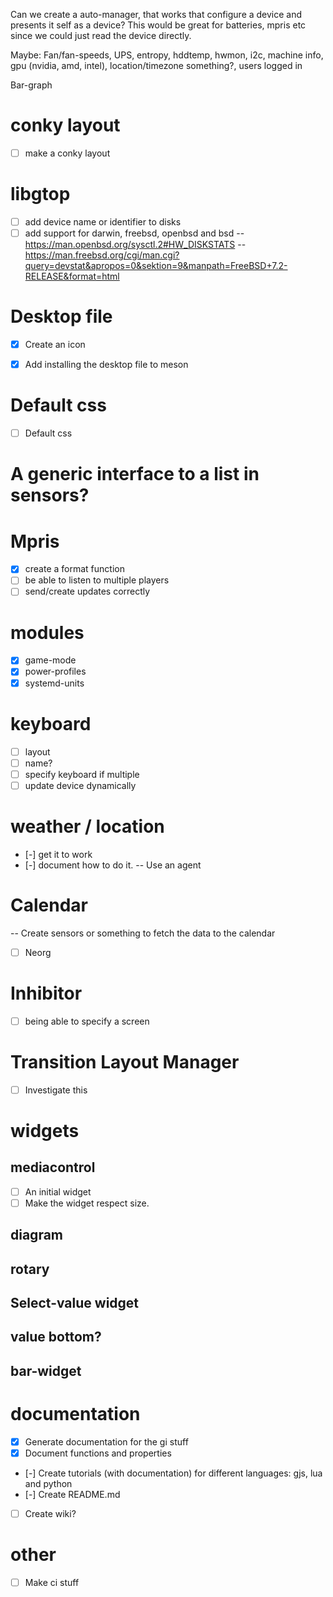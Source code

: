 Can we create a auto-manager, that works that configure a device and presents it self
as a device? This would be great for batteries, mpris etc since we could just read the device directly.

Maybe: Fan/fan-speeds, UPS, entropy, hddtemp, hwmon, i2c, machine info, gpu (nvidia, amd, intel), location/timezone something?, users logged in

Bar-graph

# conky layout

- [ ] make a conky layout

# libgtop
- [ ] add device name or identifier to disks
- [ ] add support for darwin, freebsd, openbsd and bsd
-- https://man.openbsd.org/sysctl.2#HW_DISKSTATS
-- https://man.freebsd.org/cgi/man.cgi?query=devstat&apropos=0&sektion=9&manpath=FreeBSD+7.2-RELEASE&format=html
# Desktop file

- [x] Create an icon
- [x] Add installing the desktop file to meson


# Default css

- [ ] Default css
# A generic interface to a list in sensors?
# Mpris

- [x] create a format function
- [ ] be able to listen to multiple players
- [ ] send/create updates correctly

# modules

- [x] game-mode
- [x] power-profiles
- [x] systemd-units

# keyboard
- [ ] layout
- [ ] name?
- [ ] specify keyboard if multiple
- [ ] update device dynamically

# weather / location
- [-] get it to work
- [-] document how to do it.
-- Use an agent

# Calendar
-- Create sensors or something to fetch the data to the calendar
- [ ] Neorg

# Inhibitor
- [ ] being able to specify a screen

# Transition Layout Manager

- [ ] Investigate this

# widgets
## mediacontrol
- [ ] An initial widget
- [ ] Make the widget respect size.

## diagram

## rotary

## Select-value widget

## value bottom?

## bar-widget

# documentation
- [x] Generate documentation for the gi stuff
- [x] Document functions and properties
- [-] Create tutorials (with documentation) for different languages: gjs, lua and python
- [-] Create README.md
- [ ] Create wiki?

# other
- [ ] Make ci stuff
